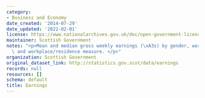 ```yaml
---
category:
- Business and Economy
date_created: '2014-07-29'
date_updated: '2022-02-01'
license: https://www.nationalarchives.gov.uk/doc/open-government-licence/version/3/
maintainer: Scottish Government
notes: "<p>Mean and median gross weekly earnings (\xA3s) by gender, working pattern\
  \ and workplace/residence measure. </p>"
organization: Scottish Government
original_dataset_link: http://statistics.gov.scot/data/earnings
records: null
resources: []
schema: default
title: Earnings
---
```

